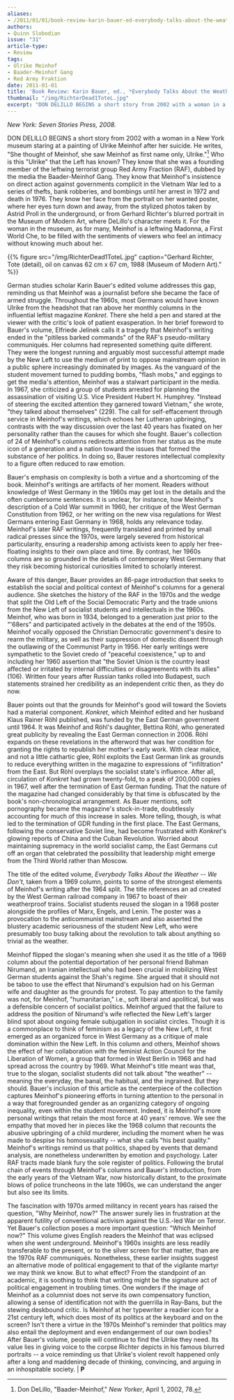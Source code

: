```yaml
---
aliases:
- /2011/01/01/book-review-karin-bauer-ed-everybody-talks-about-the-weather-we-dont-the-writings-of-ulrike-meinhof
authors:
- Quinn Slobodian
issue: "31"
article-type:
- Review
tags:
- Ulrike Meinhof
- Baader-Meinhof Gang
- Red Army Fraktion
date: 2011-01-01
title: 'Book Review: Karin Bauer, ed., *Everybody Talks About the Weather -- We Don''t: The Writings of Ulrike Meinhof*'
thumbnail: "/img/RichterDead1ToteL.jpg"
excerpt: "DON DELILLO BEGINS a short story from 2002 with a woman in a New York museum staring at a painting of Ulrike Meinhof after her suicide. He writes, \"She thought of Meinhof, she saw Meinhof as first name only, Ulrike.\""
---
```


_New York: Seven Stories Press, 2008._

DON DELILLO BEGINS a short story from 2002 with a woman in a New York museum staring at a painting of Ulrike Meinhof after her suicide. He writes, "She thought of Meinhof, she saw Meinhof as first name only, Ulrike."[^1] Who is this "Ulrike" that the Left has known? They know that she was a founding member of the leftwing terrorist group Red Army Fraction (RAF), dubbed by the media the Baader-Meinhof Gang. They know that Meinhof's insistence on direct action against governments complicit in the Vietnam War led to a series of thefts, bank robberies, and bombings until her arrest in 1972 and death in 1976. They know her face from the portrait on her wanted poster, where her eyes turn down and away, from the stylized photos taken by Astrid Proll in the underground, or from Gerhard Richter's blurred portrait in the Museum of Modern Art, where DeLillo's character meets it. For the woman in the museum, as for many, Meinhof is a leftwing Madonna, a First World Che, to be filled with the sentiments of viewers who feel an intimacy without knowing much about her.

{{% figure src="/img/RichterDead1ToteL.jpg" caption="Gerhard Richter, Tote (detail), oil on canvas 62 cm x 67 cm, 1988 (Museum of Modern Art)." %}}

German studies scholar Karin Bauer's edited volume addresses this gap, reminding us that Meinhof was a journalist before she became the face of armed struggle. Throughout the 1960s, most Germans would have known Ulrike from the headshot that ran above her monthly columns in the influential leftist magazine *Konkret*. There she held a pen and stared at the viewer with the critic's look of patient exasperation. In her brief foreword to Bauer's volume, Elfriede Jelinek calls it a tragedy that Meinhof's writing ended in the "pitiless barked commands" of the RAF's pseudo-military communiqués. Her columns had represented something quite different. They were the longest running and arguably most successful attempt made by the New Left to use the medium of print to oppose mainstream opinion in a public sphere increasingly dominated by images. As the vanguard of the student movement turned to pudding bombs, "flash mobs," and eggings to get the media's attention, Meinhof was a stalwart participant in the media. In 1967, she criticized a group of students arrested for planning the assassination of visiting U.S. Vice President Hubert H. Humphrey. "Instead of steering the excited attention they garnered toward Vietnam," she wrote, "they talked about themselves" (229). The call for self-effacement through service in Meinhof's writings, which echoes her Lutheran upbringing, contrasts with the way discussion over the last 40 years has fixated on her personality rather than the causes for which she fought. Bauer's collection of 24 of Meinhof's columns redirects attention from her status as the mute icon of a generation and a nation toward the issues that formed the substance of her politics. In doing so, Bauer restores intellectual complexity to a figure often reduced to raw emotion.

Bauer's emphasis on complexity is both a virtue and a shortcoming of the book. Meinhof's writings are artifacts of her moment. Readers without knowledge of West Germany in the 1960s may get lost in the details and the often cumbersome sentences. It is unclear, for instance, how Meinhof's description of a Cold War summit in 1960, her critique of the West German Constitution from 1962, or her writing on the new visa regulations for West Germans entering East Germany in 1968, holds any relevance today. Meinhof's later RAF writings, frequently translated and printed by small radical presses since the 1970s, were largely severed from historical particularity, ensuring a readership among activists keen to apply her free-floating insights to their own place and time. By contrast, her 1960s columns are so grounded in the details of contemporary West Germany that they risk becoming historical curiosities limited to scholarly interest.

Aware of this danger, Bauer provides an 86-page introduction that seeks to establish the social and political context of Meinhof's columns for a general audience. She sketches the history of the RAF in the 1970s and the wedge that split the Old Left of the Social Democratic Party and the trade unions from the New Left of socialist students and intellectuals in the 1960s. Meinhof, who was born in 1934, belonged to a generation just prior to the "'68ers" and participated actively in the debates at the end of the 1950s. Meinhof vocally opposed the Christian Democratic government's desire to rearm the military, as well as their suppression of domestic dissent through the outlawing of the Communist Party in 1956. Her early writings were sympathetic to the Soviet credo of "peaceful coexistence," up to and including her 1960 assertion that "the Soviet Union is the country least affected or irritated by internal difficulties or disagreements with its allies" (106). Written four years after Russian tanks rolled into Budapest, such statements strained her credibility as an independent critic then, as they do now.

Bauer points out that the grounds for Meinhof's good will toward the Soviets had a material component. *Konkret*, which Meinhof edited and her husband Klaus Rainer Röhl published, was funded by the East German government until 1964. It was Meinhof and Röhl's daughter, Bettina Röhl, who generated great publicity by revealing the East German connection in 2006. Röhl expands on these revelations in the afterword that was her condition for granting the rights to republish her mother's early work. With clear malice, and not a little cathartic glee, Röhl exploits the East German link as grounds to reduce everything written in the magazine to expressions of "infiltration" from the East. But Röhl overplays the socialist state's influence. After all, circulation of *Konkret* had grown twenty-fold, to a peak of 200,000 copies in 1967, well after the termination of East German funding. That the nature of the magazine had changed considerably by that time is obfuscated by the book's non-chronological arrangement. As Bauer mentions, soft pornography became the magazine's stock-in-trade, doubtlessly accounting for much of this increase in sales. More telling, though, is what led to the termination of GDR funding in the first place. The East Germans, following the conservative Soviet line, had become frustrated with *Konkret*'s glowing reports of China and the Cuban Revolution. Worried about maintaining supremacy in the world socialist camp, the East Germans cut off an organ that celebrated the possibility that leadership might emerge from the Third World rather than Moscow.

The title of the edited volume, *Everybody Talks About the Weather -- We Don't*, taken from a 1969 column, points to some of the strongest elements of Meinhof's writing after the 1964 split. The title references an ad created by the West German railroad company in 1967 to boast of their weatherproof trains. Socialist students reused the slogan in a 1968 poster alongside the profiles of Marx, Engels, and Lenin. The poster was a provocation to the anticommunist mainstream and also asserted the blustery academic seriousness of the student New Left, who were presumably too busy talking about the revolution to talk about anything so trivial as the weather.

Meinhof flipped the slogan's meaning when she used it as the title of a 1969 column about the potential deportation of her personal friend Bahman Nirumand, an Iranian intellectual who had been crucial in mobilizing West German students against the Shah's regime. She argued that it should not be taboo to use the effect that Nirumand's expulsion had on his German wife and daughter as the grounds for protest. To pay attention to the family was not, for Meinhof, "humanitarian," i.e., soft liberal and apolitical, but was a defensible concern of socialist politics. Meinhof argued that the failure to address the position of Nirumand's wife reflected the New Left's larger blind spot about ongoing female subjugation in socialist circles. Though it is a commonplace to think of feminism as a legacy of the New Left, it first emerged as an organized force in West Germany as a critique of male domination within the New Left. In this column and others, Meinhof shows the effect of her collaboration with the feminist Action Council for the Liberation of Women, a group that formed in West Berlin in 1968 and had spread across the country by 1969. What Meinhof's title meant was that, true to the slogan, socialist students did not talk about "the weather" -- meaning the everyday, the banal, the habitual, and the ingrained. But they should. Bauer's inclusion of this article as the centerpiece of the collection captures Meinhof's pioneering efforts in turning attention to the personal in a way that foregrounded gender as an organizing category of ongoing inequality, even within the student movement. Indeed, it is Meinhof's more personal writings that retain the most force at 40 years' remove. We see the empathy that moved her in pieces like the 1968 column that recounts the abusive upbringing of a child murderer, including the moment when he was made to despise his homosexuality -- what she calls "his best quality." Meinhof's writings remind us that politics, shaped by events that demand analysis, are nonetheless underwritten by emotion and psychology. Later RAF tracts made blank fury the sole register of politics. Following the brutal chain of events through Meinhof's columns and Bauer's introduction, from the early years of the Vietnam War, now historically distant, to the proximate blows of police truncheons in the late 1960s, we can understand the anger but also see its limits.

The fascination with 1970s armed militancy in recent years has raised the question, "Why Meinhof, now?" The answer surely lies in frustration at the apparent futility of conventional activism against the U.S.-led War on Terror. Yet Bauer's collection poses a more important question: "Which Meinhof now?" This volume gives English readers the Meinhof that was eclipsed when she went underground. Meinhof's 1960s insights are less readily transferable to the present, or to the silver screen for that matter, than are the 1970s RAF communiqués. Nonetheless, these earlier insights suggest an alternative mode of political engagement to that of the vigilante martyr we may think we know. But to what effect? From the standpoint of an academic, it is soothing to think that writing might be the signature act of political engagement in troubling times. One wonders if the image of Meinhof as a columnist does not serve its own compensatory function, allowing a sense of identification not with the guerrilla in Ray-Bans, but the stewing deskbound critic. Is Meinhof at her typewriter a readier icon for a 21st century left, which does most of its politics at the keyboard and on the screen? Isn't there a virtue in the 1970s Meinhof's reminder that politics may also entail the deployment and even endangerment of our own bodies? After Bauer's volume, people will continue to find the Ulrike they need. Its value lies in giving voice to the corpse Richter depicts in his famous blurred portraits -- a voice reminding us that Ulrike's violent revolt happened only after a long and maddening decade of thinking, convincing, and arguing in an inhospitable society. | **P**




[^1]: Don DeLillo, "Baader-Meinhof," *New Yorker*, April 1, 2002, 78.
